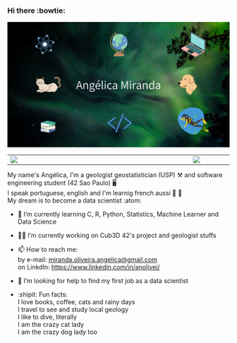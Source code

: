 ### Hi there :bowtie:
![Alt text](capa.png?raw=true "Title")
<center>
<table>
    <tr>
        <td><img width="400px" align="left" src="https://github-readme-stats.vercel.app/api/top-langs/?username=anolivei&hide=html&layout=compact&theme=tokyonight" /></td>
        <td><img width="495px" align="left" src="https://github-readme-stats.vercel.app/api?username=anolivei&theme=tokyonight"/></td>
    </tr>   
</table>
</center>

My name's Angélica, I'm a geologist geostatistician (USP) :hammer_and_pick: and software engineering student (42 Sao Paulo) :desktop_computer:<br>
I speak portuguese, english and I'm learnig french aussi :baguette_bread: :croissant:<br>
My dream is to become a data scientist :atom:

- 🔭 I’m currently learning 
C, R, Python, Statistics, Machine Learner and Data Science

- :woman_astronaut: I’m currently working on 
Cub3D 42's project and geologist stuffs

- 📫 How to reach me:<br>
by e-mail: miranda.oliveira.angelica@gmail.com<br>
on LinkdIn: https://www.linkedin.com/in/anolivei/<br>

- 🤔 I’m looking for help to find my first job as a data scientist

- :shipit: Fun facts:<br>
I love books, coffee, cats and rainy days<br>
I travel to see and study local geology<br>
I like to dive, literally<br>
I am the crazy cat lady<br>
I am the crazy dog lady too

